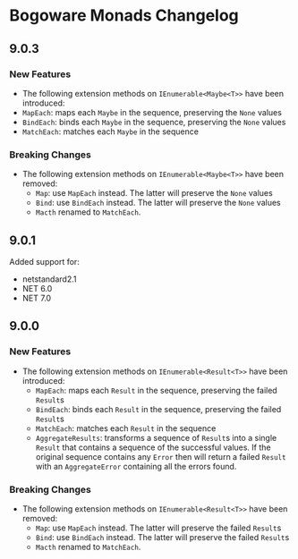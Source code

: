 # Bogoware Monads Changelog

## 9.0.3

### New Features

- The following extension methods on `IEnumerable<Maybe<T>>` have been introduced:
- `MapEach`: maps each `Maybe` in the sequence, preserving the `None` values
- `BindEach`: binds each `Maybe` in the sequence, preserving the `None` values
- `MatchEach`: matches each `Maybe` in the sequence

### Breaking Changes

- The following extension methods on `IEnumerable<Maybe<T>>` have been removed:
  - `Map`: use `MapEach` instead. The latter will preserve the `None` values
  - `Bind`: use `BindEach` instead. The latter will preserve the `None` values
  - `Macth` renamed to `MatchEach`.

## 9.0.1

Added support for:
- netstandard2.1
- NET 6.0
- NET 7.0

## 9.0.0

### New Features

- The following extension methods on `IEnumerable<Result<T>>` have been introduced:
  - `MapEach`: maps each `Result` in the sequence, preserving the failed `Result`s
  - `BindEach`: binds each `Result` in the sequence, preserving the failed `Result`s
  - `MatchEach`: matches each `Result` in the sequence
  - `AggregateResults`: transforms a sequence of `Result`s into a single `Result` that contains a sequence of the successful values. If the original sequence contains any `Error` then will return a failed `Result` with an `AggregateError` containing all the errors found. 

### Breaking Changes
- The following extension methods on `IEnumerable<Result<T>>` have been removed:
  - `Map`: use `MapEach` instead. The latter will preserve the failed `Result`s
  - `Bind`: use `BindEach` instead. The latter will preserve the failed `Result`s
  - `Macth` renamed to `MatchEach`.